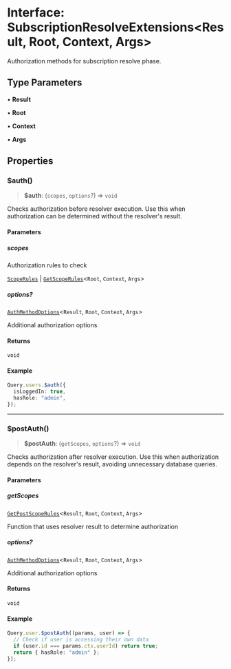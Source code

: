 # Interface: SubscriptionResolveExtensions\<Result, Root, Context, Args\>

Authorization methods for subscription resolve phase.

## Type Parameters

• **Result**

• **Root**

• **Context**

• **Args**

## Properties

### $auth()

> **$auth**: (`scopes`, `options`?) => `void`

Checks authorization before resolver execution.
Use this when authorization can be determined without the resolver's result.

#### Parameters

##### scopes

Authorization rules to check

[`ScopeRules`](../../../type-aliases/ScopeRules.md) | [`GetScopeRules`](../../../type-aliases/GetScopeRules.md)\<`Root`, `Context`, `Args`\>

##### options?

[`AuthMethodOptions`](../../../interfaces/AuthMethodOptions.md)\<`Result`, `Root`, `Context`, `Args`\>

Additional authorization options

#### Returns

`void`

#### Example

```typescript
Query.users.$auth({
  isLoggedIn: true,
  hasRole: "admin",
});
```

---

### $postAuth()

> **$postAuth**: (`getScopes`, `options`?) => `void`

Checks authorization after resolver execution.
Use this when authorization depends on the resolver's result,
avoiding unnecessary database queries.

#### Parameters

##### getScopes

[`GetPostScopeRules`](../../../type-aliases/GetPostScopeRules.md)\<`Result`, `Root`, `Context`, `Args`\>

Function that uses resolver result to determine authorization

##### options?

[`AuthMethodOptions`](../../../interfaces/AuthMethodOptions.md)\<`Result`, `Root`, `Context`, `Args`\>

Additional authorization options

#### Returns

`void`

#### Example

```typescript
Query.user.$postAuth((params, user) => {
  // Check if user is accessing their own data
  if (user.id === params.ctx.userId) return true;
  return { hasRole: "admin" };
});
```
